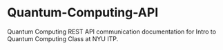 # Quantum-Computing-API
Quantum Computing REST API communication documentation for Intro to Quantum Computing Class at NYU ITP.
